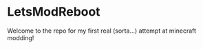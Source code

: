 LetsModReboot
=============

Welcome to the repo for my first real (sorta...) attempt at minecraft modding! 
